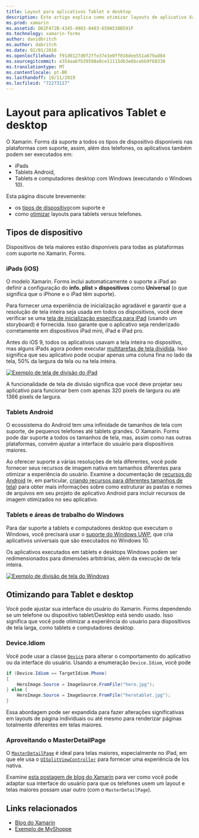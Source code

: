 ```yaml
---
title: Layout para aplicativos Tablet e desktop
description: Este artigo explica como otimizar layouts de aplicativo Xamarin. Forms para tablets, em vez de telefones.
ms.prod: xamarin
ms.assetid: D62F472B-4345-4983-8403-659A538B591F
ms.technology: xamarin-forms
author: davidbritch
ms.author: dabritch
ms.date: 02/01/2016
ms.openlocfilehash: f91d0127d0f2ffe37e3e0ff016dee551a679ad84
ms.sourcegitcommit: e354aabfb39598e0ce11115db3e6bcebb9f68338
ms.translationtype: MT
ms.contentlocale: pt-BR
ms.lasthandoff: 10/11/2019
ms.locfileid: "72273117"
---
```

# <a name="layout-for-tablet-and-desktop-apps"></a>Layout para aplicativos Tablet e desktop

O Xamarin. Forms dá suporte a todos os tipos de dispositivo disponíveis nas plataformas com suporte, assim, além dos telefones, os aplicativos também podem ser executados em:

- iPads
- Tablets Android,
- Tablets e computadores desktop com Windows (executando o Windows 10).

Esta página discute brevemente:

- os [tipos de dispositivo](#Device_Types)com suporte e
- como [otimizar](#optimize) layouts para tablets versus telefones.

<a name="Device_Types" />

## <a name="device-types"></a>Tipos de dispositivo

Dispositivos de tela maiores estão disponíveis para todas as plataformas com suporte no Xamarin. Forms.

### <a name="ipads-ios"></a>iPads (iOS)

O modelo Xamarin. Forms inclui automaticamente o suporte a iPad ao definir a configuração do **info. plist > dispositivos** como **Universal** (o que significa que o iPhone e o iPad têm suporte).

Para fornecer uma experiência de inicialização agradável e garantir que a resolução de tela inteira seja usada em todos os dispositivos, você deve verificar se uma [tela de inicialização específica para iPad](~/ios/app-fundamentals/images-icons/launch-screens.md) (usando um storyboard) é fornecida. Isso garante que o aplicativo seja renderizado corretamente em dispositivos iPad mini, iPad e iPad pro.

Antes do iOS 9, todos os aplicativos usavam a tela inteira no dispositivo, mas alguns iPads agora podem executar [multitarefas de tela dividida](~/ios/platform/multitasking.md).
Isso significa que seu aplicativo pode ocupar apenas uma coluna fina no lado da tela, 50% da largura da tela ou na tela inteira.

[![](tablet-images/ipad-sml.png "Exemplo de tela de divisão do iPad")](tablet-images/ipad.png#lightbox "Exemplo de tela de divisão do iPad")

A funcionalidade de tela de divisão significa que você deve projetar seu aplicativo para funcionar bem com apenas 320 pixels de largura ou até 1366 pixels de largura.

### <a name="android-tablets"></a>Tablets Android

O ecossistema do Android tem uma infinidade de tamanhos de tela com suporte, de pequenos telefones até tablets grandes. O Xamarin. Forms pode dar suporte a todos os tamanhos de tela, mas, assim como nas outras plataformas, convém ajustar a interface do usuário para dispositivos maiores.

Ao oferecer suporte a várias resoluções de tela diferentes, você pode fornecer seus recursos de imagem nativa em tamanhos diferentes para otimizar a experiência do usuário.
Examine a documentação de [recursos do Android](~/android/app-fundamentals/resources-in-android/index.md) (e, em particular, [criando recursos para diferentes tamanhos de tela](~/android/app-fundamentals/resources-in-android/resources-for-varying-screens.md)) para obter mais informações sobre como estruturar as pastas e nomes de arquivos em seu projeto de aplicativo Android para incluir recursos de imagem otimizados no seu aplicativo.

### <a name="windows-tablets-and-desktops"></a>Tablets e áreas de trabalho do Windows

Para dar suporte a tablets e computadores desktop que executam o Windows, você precisará usar o [suporte do Windows UWP](~/xamarin-forms/platform/windows/installation/index.md), que cria aplicativos universais que são executados no Windows 10.

Os aplicativos executados em tablets e desktops Windows podem ser redimensionados para dimensões arbitrárias, além da execução de tela inteira.

[![](tablet-images/splitscreen-sml.png "Exemplo de divisão de tela do Windows")](tablet-images/splitscreen.png#lightbox "Exemplo de divisão de tela do Windows")

<a name="optimize" />

## <a name="optimizing-for-tablet-and-desktop"></a>Otimizando para Tablet e desktop

Você pode ajustar sua interface do usuário do Xamarin. Forms dependendo se um telefone ou dispositivo tablet/Desktop está sendo usado. Isso significa que você pode otimizar a experiência do usuário para dispositivos de tela larga, como tablets e computadores desktop.

### <a name="deviceidiom"></a>Device.Idiom

Você pode usar a classe [`Device`](~/xamarin-forms/platform/device.md) para alterar o comportamento do aplicativo ou da interface do usuário. Usando a enumeração `Device.Idiom`, você pode

```csharp
if (Device.Idiom == TargetIdiom.Phone)
{
    HeroImage.Source = ImageSource.FromFile("hero.jpg");
} else {
    HeroImage.Source = ImageSource.FromFile("herotablet.jpg");
}
```

Essa abordagem pode ser expandida para fazer alterações significativas em layouts de página individuais ou até mesmo para renderizar páginas totalmente diferentes em telas maiores.

### <a name="leveraging-masterdetailpage"></a>Aproveitando o MasterDetailPage

O [`MasterDetailPage`](xref:Xamarin.Forms.MasterDetailPage) é ideal para telas maiores, especialmente no iPad, em que ele usa o [`UISplitViewController`](xref:UIKit.UISplitViewController) para fornecer uma experiência de Ios nativa.

Examine [esta postagem de blog do Xamarin](https://devblogs.microsoft.com/xamarin/bringing-xamarin-forms-apps-to-tablets/) para ver como você pode adaptar sua interface do usuário para que os telefones usem um layout e telas maiores possam usar outro (com o `MasterDetailPage`).

## <a name="related-links"></a>Links relacionados

- [Blog do Xamarin](https://devblogs.microsoft.com/xamarin/bringing-xamarin-forms-apps-to-tablets/)
- [Exemplo de MyShoppe](https://github.com/jamesmontemagno/myshoppe)
